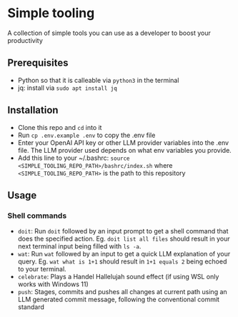 # Simple tooling

A collection of simple tools you can use as a developer to boost your productivity

## Prerequisites

- Python so that it is calleable via ```python3``` in the terminal
- jq: install via ```sudo apt install jq```

## Installation

- Clone this repo and `cd` into it
- Run `cp .env.example .env` to copy the .env file
- Enter your OpenAI API key or other LLM provider variables into the .env file. The LLM provider used depends on what env variables you provide.
- Add this line to your ~/.bashrc: `source <SIMPLE_TOOLING_REPO_PATH>/bashrc/index.sh` where `<SIMPLE_TOOLING_REPO_PATH>` is the path to this repository

## Usage

### Shell commands

- `doit`: Run `doit` followed by an input prompt to get a shell command that does the specified action. Eg. `doit list all files` should result in your next terminal input being filled with `ls -a`.
- `wat`: Run `wat` followed by an input to get a quick LLM explanation of your query. Eg. `wat what is 1+1` should result in `1+1 equals 2` being echoed to your terminal.
- `celebrate`: Plays a Handel Hallelujah sound effect (if using WSL only works with Windows 11)
- `push`: Stages, commits and pushes all changes at current path using an LLM generated commit message, following the conventional commit standard